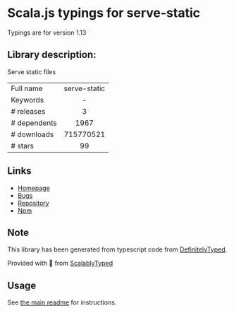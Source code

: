 
# Scala.js typings for serve-static

Typings are for version 1.13

## Library description:
Serve static files

|                    |                 |
| ------------------ | :-------------: |
| Full name          | serve-static |
| Keywords           | - |
| # releases         | 3 |
| # dependents       | 1967 |
| # downloads        | 715770521 |
| # stars            | 99 |

## Links
- [Homepage](https://github.com/expressjs/serve-static#readme)
- [Bugs](https://github.com/expressjs/serve-static/issues)
- [Repository](https://github.com/expressjs/serve-static)
- [Npm](https://www.npmjs.com/package/serve-static)
    


## Note
This library has been generated from typescript code from [DefinitelyTyped](https://definitelytyped.org).

Provided with :purple_heart: from [ScalablyTyped](https://github.com/oyvindberg/ScalablyTyped)

## Usage
See [the main readme](../../readme.md) for instructions.


